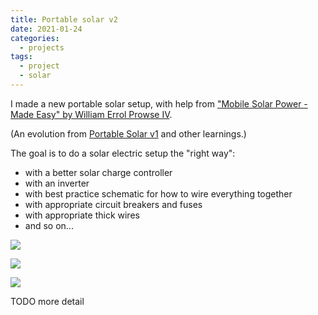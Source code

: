 ```yaml
---
title: Portable solar v2
date: 2021-01-24
categories:
  - projects
tags:
  - project
  - solar
---
```


I made a new portable solar setup, with help from ["Mobile Solar Power - Made Easy" by William Errol Prowse IV](https://www.mobile-solarpower.com/the-book.html).

(An evolution from [Portable Solar v1](http://localhost:4000/portable-solar-v1/) and other learnings.)

The goal is to do a solar electric setup the "right way":

- with a better solar charge controller
- with an inverter
- with best practice schematic for how to wire everything together
- with appropriate circuit breakers and fuses
- with appropriate thick wires
- and so on...

![](./portable-solar-v2/mid-assembly.jpg)

![](./portable-solar-v2/assembled-inner.jpg)

![](./portable-solar-v2/solar-panels.jpg)

TODO more detail
